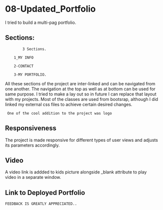 # 08-Updated_Portfolio


I tried to build a multi-pag portfolio. 
## Sections:
            3 Sections.

        1_MY INFO
        
        2-CONTACT
        
        3-MY PORTFOLIO.
        
All these sections of the project are inter-linked and can be navigated from one another. The navigation at the top as well as at bottom can be used for same purpose.  I  tried to make a lay out so in future I can replace that layout with my projects. Most of the classes are used from bootsrap, although I did linked my external css files to achieve certain desired changes. 
                
     One of the cool addition to the project was logo
     
     
   ## Responsiveness
   
   The project is made responsive for different types of user views and adjusts its parameters accordingly.  

   ## Video
   
   A video link is addded to kids picture alongside _blank attribute to play video in a separate
   window.

## Link to Deployed Portfolio  

        
    
     
    
    FEEDBACK IS GREATLY APPRECIATED..
    
     
               
